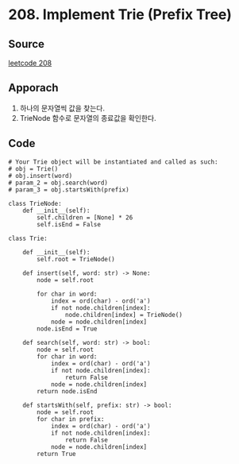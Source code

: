 # 208. Implement Trie (Prefix Tree)

## Source

[leetcode 208](https://leetcode.com/problems/implement-trie-prefix-tree/description/?envType=study-plan-v2&envId=leetcode-75)

## Apporach

1. 하나의 문자열씩 값을 찾는다.
2. TrieNode 함수로 문자열의 종료값을 확인한다.

## Code

>

    # Your Trie object will be instantiated and called as such:
    # obj = Trie()
    # obj.insert(word)
    # param_2 = obj.search(word)
    # param_3 = obj.startsWith(prefix)

    class TrieNode:
        def __init__(self):
            self.children = [None] * 26
            self.isEnd = False

    class Trie:

        def __init__(self):
            self.root = TrieNode()

        def insert(self, word: str) -> None:
            node = self.root

            for char in word:
                index = ord(char) - ord('a')
                if not node.children[index]:
                    node.children[index] = TrieNode()
                node = node.children[index]
            node.isEnd = True

        def search(self, word: str) -> bool:
            node = self.root
            for char in word:
                index = ord(char) - ord('a')
                if not node.children[index]:
                    return False
                node = node.children[index]
            return node.isEnd

        def startsWith(self, prefix: str) -> bool:
            node = self.root
            for char in prefix:
                index = ord(char) - ord('a')
                if not node.children[index]:
                    return False
                node = node.children[index]
            return True



